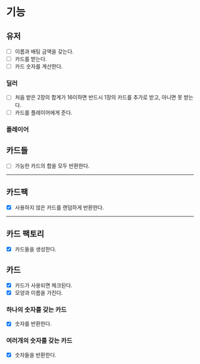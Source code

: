# 기능

## 유저
- [ ] 이름과 배팅 금액을 갖는다.
- [ ] 카드를 받는다.
- [ ] 카드 숫자를 계산한다.
### 딜러
- [ ] 처음 받은 2장의 합계가 16이하면 반드시 1장의 카드를 추가로 받고, 아니면 못 받는다.
- [ ] 카드를 플레이어에게 준다.
### 플레이어

## 카드들
- [ ] 가능한 카드의 합을 모두 반환한다.

---

## 카드팩
- [x] 사용하지 않은 카드를 랜덤하게 반환한다.

---

## 카드 팩토리
- [x] 카드들을 생성한다.

## 카드
- [x] 카드가 사용되면 체크된다.
- [x] 모양과 이름을 가진다.
### 하나의 숫자를 갖는 카드
- [x] 숫자를 반환한다.
### 여러개의 숫자를 갖는 카드
- [x] 숫자들을 반환한다.
